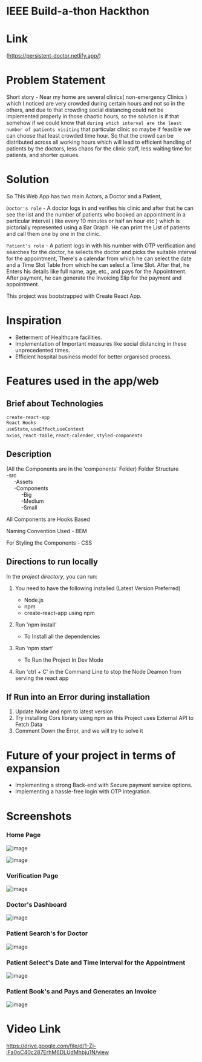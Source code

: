 # IEEE Build-a-thon Hackthon

# Link
(https://persistent-doctor.netlify.app/)

# Problem Statement

Short story - Near my home are several clinics( non-emergency Clinics ) which I noticed are very crowded during certain hours and not so in the others, and due to that crowding social distancing could not be implemented properly in those chaotic hours, 
so the solution is if that somehow if we could know that `during which interval are the least number of patients visiting` that particular clinic so maybe if feasible we can choose that least crowded time hour.
So that the crowd can be distributed across all working hours which will lead to efficient handling of patients by the doctors, less chaos for the clinic staff, less waiting time for patients, and shorter queues.

# Solution

So This Web App has two main Actors, a Doctor and a Patient,

`Doctor's role` - A doctor logs in and verifies his clinic and after that he can see the list and the number of patients who booked an appointment in a particular interval ( like every 10 minutes or half an hour etc ) which is pictorially represented using a Bar Graph. He can print the List of patients and call them one by one in the clinic.

`Patient's role` - A patient logs in with his number with OTP verification and searches for the doctor, he selects the doctor and picks the suitable interval for the appointment, There's a calendar from which he can select the date and a Time Slot Table from which he can select a Time Slot.
After that, he Enters his details like full name, age, etc., and pays for the Appointment. After payment, he can generate the Invoicing Slip for the payment and appointment.  

This project was bootstrapped with Create React App.

# Inspiration
- Betterment of Healthcare facilities.
- Implementation of Important measures like social distancing in these unprecedented times. 
- Efficient hospital business model for better organised process.

# Features used in the app/web
## Brief about Technologies
   `create-react-app`\
   `React Hooks`\
   `useState`, `useEffect`,`useContext`\
   `axios`,
   `react-table`,
   `react-calender`,
   `styled-components` 


## Description

(All the Components are in the 'components' Folder)
Folder Structure\
-src\
    &nbsp;&nbsp;&nbsp; &nbsp;-Assets\
	  &nbsp;&nbsp;&nbsp; &nbsp;-Components\
		&nbsp;&nbsp;&nbsp;&nbsp;&nbsp;&nbsp; &nbsp; &nbsp;-Big\
    &nbsp;&nbsp;&nbsp;&nbsp;&nbsp;&nbsp; &nbsp; &nbsp;-Medium\
    &nbsp;&nbsp;&nbsp;&nbsp;&nbsp;&nbsp; &nbsp; &nbsp;-Small

All Components are Hooks Based

Naming Convention Used - BEM

For Styling the Components - CSS 

## Directions to run locally

In the *project directory*, you can run:
1. You need to have the following installed (Latest Version Preferred)
      - Node.js
      - npm 
      - create-react-app using npm  

2. Run 'npm install'
     - To Install all the dependencies 

3. Run 'npm start'
     - To Run the Project In Dev Mode  

4. Run 'ctrl + C' in the Command Line to stop the Node Deamon from serving the react app

## If Run into an Error during installation 
1. Update Node and npm to latest version
2. Try installing Cors library using npm as this Project uses External API to Fetch Data
3. Comment Down the Error, and we will try to solve it

# Future of your project in terms of expansion

- Implementing a strong Back-end with Secure payment service options.
- Implementing a hassle-free login with OTP integration.


# Screenshots

### Home Page
![image](https://user-images.githubusercontent.com/55355645/135756375-c473e82b-c98b-42a8-8256-d79b0b917c16.png)

![image](https://user-images.githubusercontent.com/55355645/135756416-01bfd4d7-e866-4fad-9408-ebfc5adba406.png)

### Verification Page
![image](https://user-images.githubusercontent.com/55355645/135756535-d3cfbaef-4058-4c01-ae07-471530886a53.png)

### Doctor's Dashboard
![image](https://user-images.githubusercontent.com/55355645/135756561-ee6e107a-2cb1-4397-b274-5ea164c32755.png)

### Patient Search's for Doctor
![image](https://user-images.githubusercontent.com/55355645/135756604-fc68cdc7-728a-4f45-9ed0-12261c8f4a78.png)

### Patient Select's Date and Time Interval for the Appointment
![image](https://user-images.githubusercontent.com/55355645/135756656-a9c97084-3715-4965-b0cb-e18bede47581.png)

### Patient Book's and Pays and Generates an Invoice
![image](https://user-images.githubusercontent.com/55355645/135756735-ec893981-d821-46f5-8c35-5399fc9db1e2.png)

# Video Link
https://drive.google.com/file/d/1-Zi-iFa0oC40c287ErhM6DLUdMhbju1N/view
